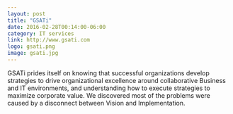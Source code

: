 ```yaml
---
layout: post
title: "GSATi"
date: 2016-02-28T00:14:00-06:00
category: IT services
link: http://www.gsati.com
logo: gsati.png
image: gsati.jpg
---
```

GSATi prides itself on knowing that successful organizations develop strategies to drive organizational excellence around collaborative Business and IT environments, and understanding how to execute strategies to maximize corporate value. We discovered most of the problems were caused by a disconnect between Vision and Implementation.
